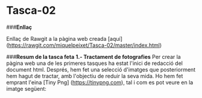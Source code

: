 # Tasca-02
###**Enllaç**

Enllaç de Rawgit a la pàgina web creada [aquí] (https://rawgit.com/miquelpeixet/Tasca-02/master/index.html)

###**Resum de la tasca feta**
**1.- Tractament de fotografies** 
Per crear la pàgina web una de les primeres tasques ha estat l'inici de redacció del document html. Després, hem fet una selecció d'imatges que posteriorment hem hagut de tractar, amb l'objectiu de reduir la seva mida. Ho hem fet emprant l'eina [Tiny Png] (https://tinypng.com), tal i com es pot veure en la imatge següent: 
